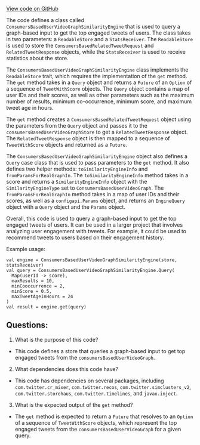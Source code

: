 [View code on GitHub](https://github.com/misbahsy/the-algorithm/cr-mixer/server/src/main/scala/com/twitter/cr_mixer/similarity_engine/ConsumersBasedUserVideoGraphSimilarityEngine.scala)

The code defines a class called `ConsumersBasedUserVideoGraphSimilarityEngine` that is used to query a graph-based input to get the top engaged tweets of users. The class takes in two parameters: a `ReadableStore` and a `StatsReceiver`. The `ReadableStore` is used to store the `ConsumersBasedRelatedTweetRequest` and `RelatedTweetResponse` objects, while the `StatsReceiver` is used to receive statistics about the store. 

The `ConsumersBasedUserVideoGraphSimilarityEngine` class implements the `ReadableStore` trait, which requires the implementation of the `get` method. The `get` method takes in a `Query` object and returns a `Future` of an `Option` of a sequence of `TweetWithScore` objects. The `Query` object contains a map of user IDs and their scores, as well as other parameters such as the maximum number of results, minimum co-occurrence, minimum score, and maximum tweet age in hours. 

The `get` method creates a `ConsumersBasedRelatedTweetRequest` object using the parameters from the `Query` object and passes it to the `consumersBasedUserVideoGraphStore` to get a `RelatedTweetResponse` object. The `RelatedTweetResponse` object is then mapped to a sequence of `TweetWithScore` objects and returned as a `Future`.

The `ConsumersBasedUserVideoGraphSimilarityEngine` object also defines a `Query` case class that is used to pass parameters to the `get` method. It also defines two helper methods: `toSimilarityEngineInfo` and `fromParamsForRealGraphIn`. The `toSimilarityEngineInfo` method takes in a score and returns a `SimilarityEngineInfo` object with the `SimilarityEngineType` set to `ConsumersBasedUserVideoGraph`. The `fromParamsForRealGraphIn` method takes in a map of user IDs and their scores, as well as a `configapi.Params` object, and returns an `EngineQuery` object with a `Query` object and the `Params` object. 

Overall, this code is used to query a graph-based input to get the top engaged tweets of users. It can be used in a larger project that involves analyzing user engagement with tweets. For example, it could be used to recommend tweets to users based on their engagement history. 

Example usage:

```
val engine = ConsumersBasedUserVideoGraphSimilarityEngine(store, statsReceiver)
val query = ConsumersBasedUserVideoGraphSimilarityEngine.Query(
  Map(userId -> score),
  maxResults = 10,
  minCooccurrence = 2,
  minScore = 0.5,
  maxTweetAgeInHours = 24
)
val result = engine.get(query)
```
## Questions: 
 1. What is the purpose of this code?
- This code defines a store that queries a graph-based input to get top engaged tweets from the `consumersBasedUserVideoGraph`.

2. What dependencies does this code have?
- This code has dependencies on several packages, including `com.twitter.cr_mixer`, `com.twitter.recos`, `com.twitter.simclusters_v2`, `com.twitter.storehaus`, `com.twitter.timelines`, and `javax.inject`.

3. What is the expected output of the `get` method?
- The `get` method is expected to return a `Future` that resolves to an `Option` of a sequence of `TweetWithScore` objects, which represent the top engaged tweets from the `consumersBasedUserVideoGraph` for a given query.